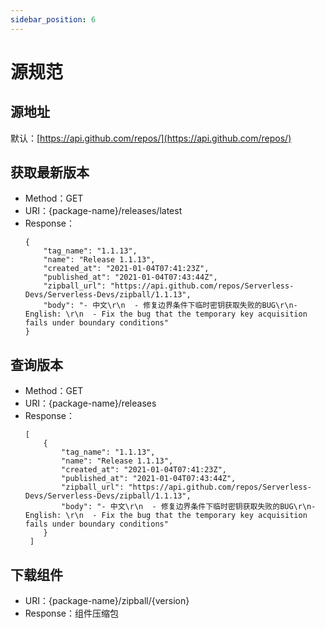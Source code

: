 ```yaml
---
sidebar_position: 6
---
```


# 源规范

## 源地址

默认：[https://api.github.com/repos/](https://api.github.com/repos/)

## 获取最新版本

- Method：GET
- URI：{package-name}/releases/latest
- Response：
    ```
    {
        "tag_name": "1.1.13",
        "name": "Release 1.1.13",
        "created_at": "2021-01-04T07:41:23Z",
        "published_at": "2021-01-04T07:43:44Z",
        "zipball_url": "https://api.github.com/repos/Serverless-Devs/Serverless-Devs/zipball/1.1.13",
        "body": "- 中文\r\n  - 修复边界条件下临时密钥获取失败的BUG\r\n- English: \r\n  - Fix the bug that the temporary key acquisition fails under boundary conditions"
    }
    ```
  
## 查询版本
- Method：GET
- URI：{package-name}/releases
- Response：
    ```
    [
        {
            "tag_name": "1.1.13",
            "name": "Release 1.1.13",
            "created_at": "2021-01-04T07:41:23Z",
            "published_at": "2021-01-04T07:43:44Z",
            "zipball_url": "https://api.github.com/repos/Serverless-Devs/Serverless-Devs/zipball/1.1.13",
            "body": "- 中文\r\n  - 修复边界条件下临时密钥获取失败的BUG\r\n- English: \r\n  - Fix the bug that the temporary key acquisition fails under boundary conditions"
        }
     ]
    ```
## 下载组件
- URI：{package-name}/zipball/{version}
- Response：组件压缩包
